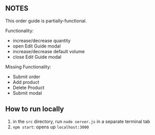 ## NOTES
This order guide is partially-functional.

Functionality:
- increase/decrease quantity
- open Edit Guide modal
- increase/decrease default volume
- close Edit Guide modal

Missing Functionality:
- Submit order
- Add product
- Delete Product
- Submit modal

## How to run locally

1. in the `src` directory, run `node server.js` in a separate terminal tab
2. `npm start`: opens up `localhost:3000` 
